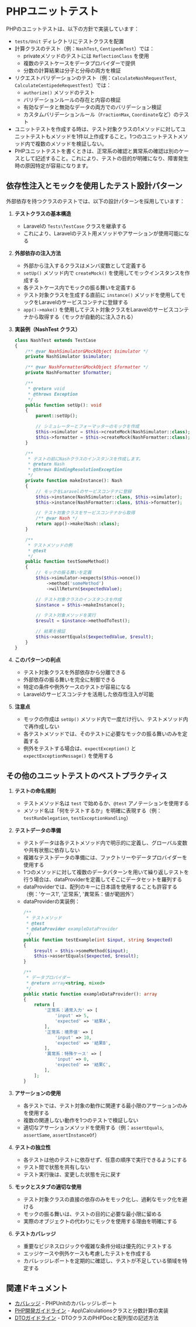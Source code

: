 # PHPユニットテスト

PHPのユニットテストは、以下の方針で実装しています：

- `tests/Unit` ディレクトリにテストクラスを配置
- 計算クラスのテスト（例：`NashTest`, `CentipedeTest`）では：
  - privateメソッドのテストには `ReflectionClass` を使用
  - 複数のテストケースをデータプロバイダーで提供
  - 分数の計算結果は分子と分母の両方を検証
- リクエストバリデーションのテスト（例：`CalculateNashRequestTest`, `CalculateCentipedeRequestTest`）では：
  - `authorize()` メソッドのテスト
  - バリデーションルールの存在と内容の検証
  - 有効なデータと無効なデータの両方でのバリデーション検証
  - カスタムバリデーションルール（`FractionMax`, `Coordinate`など）のテスト
- ユニットテストを作成する時は、テスト対象クラスの1メソッドに対してユニットテストもメソッドを1件以上作成すること。1つのユニットテストメソッド内で複数のメソッドを検証しない。
- PHPユニットテストを書くときは、正常系の確認と異常系の確認は別のケースとして記述すること。これにより、テストの目的が明確になり、障害発生時の原因特定が容易になります。

## 依存性注入とモックを使用したテスト設計パターン

外部依存を持つクラスのテストでは、以下の設計パターンを採用しています：

1. **テストクラスの基本構造**
   - Laravelの `Tests\TestCase` クラスを継承する
   - これにより、Laravelのテスト用メソッドやアサーションが使用可能になる

2. **外部依存の注入方法**
   - 外部から注入するクラスはメンバ変数として定義する
   - `setUp()` メソッド内で `createMock()` を使用してモックインスタンスを作成する
   - 各テストケース内でモックの振る舞いを定義する
   - テスト対象クラスを生成する直前に `instance()` メソッドを使用してモックをLaravelのサービスコンテナに登録する
   - `app()->make()` を使用してテスト対象クラスをLaravelのサービスコンテナから取得する（モックが自動的に注入される）

3. **実装例（NashTest クラス）**
   ```php
   class NashTest extends TestCase
   {
       /** @var NashSimulator&MockObject $simulator */
       private NashSimulator $simulator;

       /** @var NashFormatter&MockObject $formatter */
       private NashFormatter $formatter;

       /**
        * @return void
        * @throws Exception
        */
       public function setUp(): void
       {
           parent::setUp();

           // シミュレーターとフォーマッターのモックを作成
           $this->simulator = $this->createMock(NashSimulator::class);
           $this->formatter = $this->createMock(NashFormatter::class);
       }

       /**
        * テストの前にNashクラスのインスタンスを作成します。
        * @return Nash
        * @throws BindingResolutionException
        */
       private function makeInstance(): Nash
       {
           // モックをLaravelのサービスコンテナに登録
           $this->instance(NashSimulator::class, $this->simulator);
           $this->instance(NashFormatter::class, $this->formatter);

           // テスト対象クラスをサービスコンテナから取得
           /** @var Nash */
           return app()->make(Nash::class);
       }

       /**
        * テストメソッドの例
        * @test
        */
       public function testSomeMethod()
       {
           // モックの振る舞いを定義
           $this->simulator->expects($this->once())
               ->method('someMethod')
               ->willReturn($expectedValue);

           // テスト対象クラスのインスタンスを作成
           $instance = $this->makeInstance();

           // テスト対象メソッドを実行
           $result = $instance->methodToTest();

           // 結果を検証
           $this->assertEquals($expectedValue, $result);
       }
   }
   ```

4. **このパターンの利点**
   - テスト対象クラスを外部依存から分離できる
   - 外部依存の振る舞いを完全に制御できる
   - 特定の条件や例外ケースのテストが容易になる
   - Laravelのサービスコンテナを活用した依存性注入が可能

5. **注意点**
   - モックの作成は `setUp()` メソッド内で一度だけ行い、テストメソッド内で再作成しない
   - 各テストメソッドでは、そのテストに必要なモックの振る舞いのみを定義する
   - 例外をテストする場合は、`expectException()` と `expectExceptionMessage()` を使用する

## その他のユニットテストのベストプラクティス

1. **テストの命名規則**
   - テストメソッド名は `test` で始めるか、`@test` アノテーションを使用する
   - メソッド名は「何をテストするか」を明確に表現する（例：`testRunDelegation`, `testExceptionHandling`）

2. **テストデータの準備**
   - テストデータは各テストメソッド内で明示的に定義し、グローバル変数や共有状態に依存しない
   - 複雑なテストデータの準備には、ファクトリーやデータプロバイダーを使用する
   - 1つのメソッドに対して複数のデータパターンを用いて繰り返しテストを行う場合は、dataProviderを定義してそこにデータセットを羅列する
   - dataProviderでは、配列のキーに日本語を使用することも許容する（例：'ケース1', '正常系', '異常系：値が範囲外'）
   - dataProviderの実装例：
     ```php
     /**
      * テストメソッド
      * @test
      * @dataProvider exampleDataProvider
      */
     public function testExample(int $input, string $expected)
     {
         $result = $this->someMethod($input);
         $this->assertEquals($expected, $result);
     }

     /**
      * データプロバイダー
      * @return array<string, mixed>
      */
     public static function exampleDataProvider(): array
     {
         return [
             '正常系：通常入力' => [
                 'input' => 5,
                 'expected' => '結果A',
             ],
             '正常系：境界値' => [
                 'input' => 10,
                 'expected' => '結果B',
             ],
             '異常系：特殊ケース' => [
                 'input' => 0,
                 'expected' => '結果C',
             ],
         ];
     }
     ```

3. **アサーションの使用**
   - 各テストでは、テスト対象の動作に関連する最小限のアサーションのみを使用する
   - 複数の関連しない動作を1つのテストで検証しない
   - 適切なアサーションメソッドを使用する（例：`assertEquals`, `assertSame`, `assertInstanceOf`）

4. **テストの独立性**
   - 各テストは他のテストに依存せず、任意の順序で実行できるようにする
   - テスト間で状態を共有しない
   - テスト実行後は、変更した状態を元に戻す

5. **モックとスタブの適切な使用**
   - テスト対象クラスの直接の依存のみをモック化し、過剰なモック化を避ける
   - モックの振る舞いは、テストの目的に必要な最小限に留める
   - 実際のオブジェクトの代わりにモックを使用する理由を明確にする

6. **テストカバレッジ**
   - 重要なビジネスロジックや複雑な条件分岐は優先的にテストする
   - エッジケースや例外ケースも考慮したテストを作成する
   - カバレッジレポートを定期的に確認し、テストが不足している領域を特定する

## 関連ドキュメント

- [カバレッジ](coverage.md) - PHPUnitのカバレッジレポート
- [PHP開発ガイドライン](../php-guidelines.md) - App\Calculationsクラスと分数計算の実装
- [DTOガイドライン](../dto/dto-guidelines.md) - DTOクラスのPHPDocと配列型の記述方法
